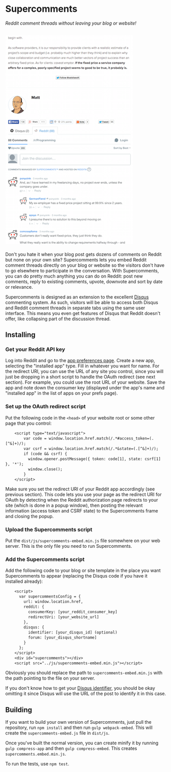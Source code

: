 # Supercomments
*Reddit comment threads without leaving your blog or website!*

![Screenshot](screenshots/screenshot1.png)
---

Don't you hate it when your blog post gets dozens of comments on Reddit but none on your own site? Supercomments lets you embed Reddit comment threads directly on your blog or website so the visitors don't have to go elsewhere to participate in the conversation. With Supercomments, you can do pretty much anything you can do on Reddit: post new comments, reply to existing comments, upvote, downvote and sort by date or relevance.

Supercomments is designed as an extension to the excellent [Disqus](http://www.disqus.com) commenting system. As such, visitors will be able to access both Disqus and Reddit comment threads in separate tabs using the same user interface. This means you even get features of Disqus that Reddit doesn't offer, like collapsing part of the discussion thread.

## Installing

### Get your Reddit API key
Log into Reddit and go to the [app preferences page](https://www.reddit.com/prefs/apps/). Create a new app, selecting the "installed app" type. Fill in whatever you want for name. For the redirect URI, you can use the URL of any site you control, since you will just be dropping in a short script to handle the OAuth redirect (see next section). For example, you could use the root URL of your website. Save the app and note down the consumer key (displayed under the app's name and "installed app" in the list of apps on your prefs page).

### Set up the OAuth redirect script
Put the following code in the `<head>` of your website root or some other page that you control:

```
    <script type="text/javascript">
        var code = window.location.href.match(/.*#access_token=(.[^&]+)/);
        var csrf = window.location.href.match(/.*&state=(.[^&]+)/);
        if (code && csrf) {
          window.opener.postMessage({ token: code[1], state: csrf[1] }, '*');
          window.close();
        }
    </script>
```

Make sure you set the redirect URI of your Reddit app accordingly (see previous section). This code lets you use your page as the redirect URI for OAuth by detecting when the Reddit authorization page redirects to your site (which is done in a popup window), then posting the relevant information (access token and CSRF state) to the Supercomments frame and closing the popup.

### Upload the Supercomments script
Put the `dist/js/supercomments-embed.min.js` file somewhere on your web server. This is the only file you need to run Supercomments.

### Add the Supercomments script
Add the following code to your blog or site template in the place you want Supercomments to appear (replacing the Disqus code if you have it installed already):

```
    <script>
      var supercommentsConfig = {
        url: window.location.href,
        reddit: {
          consumerKey: [your_reddit_consumer_key]
          redirectUri: [your_website_url]
        },
        disqus: {
          identifier: [your_disqus_id] (optional)
          forum: [your_disqus_shortname]
        }
      };
    </script>
    <div id="supercomments"></div>
    <script src="../js/supercomments-embed.min.js"></script>
```

Obviously you should replace the path to `supercomments-embed.min.js` with the path pointing to the file on your server.

If you don't know how to get your [Disqus identifier](https://help.disqus.com/customer/portal/articles/472098-javascript-configuration-variables#disqus_identifier), you should be okay omitting it since Disqus will use the URL of the post to identify it in this case.

## Building

If you want to build your own version of Supercomments, just pull the repository, run `npm install` and then run `gulp webpack-embed`. This will create the `supercomments-embed.js` file in `dist/js`.

Once you've built the normal version, you can create minify it by running `gulp compress-app` and then `gulp compress-embed`. This creates `supercomments.embed.min.js`.

To run the tests, use `npm test`.
